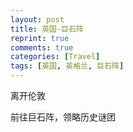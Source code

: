 ```yaml
---
layout: post
title: 英国-巨石阵
reprint: true
comments: true
categories: [Travel]
tags: [英国, 英格兰, 巨石阵]
---
```


离开伦敦

前往巨石阵，领略历史谜团


<script>
    photos=[
        ["/images/2018-05-22/DSC13170.jpg", "巨石阵，天气甚好", "100%"],
        ["/images/2018-05-22/DSC13191.jpg", "", "100%"],
        ["/images/2018-05-22/DSC13194.jpg", "相传恶魔向一名爱尔兰老妇买了这堆石头，运用魔法让这些石头飘洋过海，来到沙利斯伯利平原，堆叠出类似的模样。恶魔召集村民，要人们猜测石块的数量；当大伙议论纷纷毫无头绪、而恶魔因自己的聪明而沾沾自喜时，一名修士走出人群对着恶魔说：“That is more than thee canst tell. (That is more than you can tell.)”意为这些石头多得无法胜数。原来，这就是标准答案。当恶魔听到修士的回答后，发现人类竟然也有智慧而非常生气，顺手举起一颗大石朝修士丢去；没想到，修士非常强壮，丝毫不为大石所伤，反倒是撞到修士脚踝的大石，竟然凹了个小洞，恶魔因而愤然离去，留下巨石群，而巨石群就被当地人称为脚踝石。——维基百科", "100%"],
        ["/images/2018-05-22/DSC13198.jpg", "巨石阵中几个重要的位置，似乎都是用来指示太阳在夏至那天升起的位置。而从反方向看刚好就是冬至日太阳降下的位置。除了太阳之外，月亮的起落点似乎也有记载。不过月亮的运行不是像太阳一样年年周而复始，它有一个历时19年的太阴历。在靠近石阵入口处有40多个柱孔，排成6行，恰巧和月亮在周期中到达最北的位置相符，所以6行柱孔很有可能代表6次周期，也就是6个太阴历的时间，观测及纪录月亮的运行有100多年的时间。——维基百科", "100%"],
        ["/images/2018-05-22/DSC13202.jpg", "传说中沙利斯伯利平原上原本住着一群善良的巨人，他们最喜欢的活动便是手牵手围成圆圈唱歌跳舞，他们的喜悦神情与滑稽动作，为人们带来许多欢乐，巨人们也成为当地人的开心果。然而，在毫无预警的一瞬间，巨人们突然僵化变成大石，手舞足蹈的动作也煞时间凝结，就此成为伫立平原上的巨石群。曾有一段时间，人们相当支持此一说法，因为由某一角度观看巨石群，确实与牵着手的巨人形象颇为吻合。——维基百科", "100%"],
    ];
    for (var i=0; i<photos.length; i++)
    {
        document.write("<figure><a href=\"" + photos[i][0] + "\" target=\"_blank\">")
        document.write("<img src=\"" + photos[i][0] + "\" alt=\"" + photos[i][1] + "\" width=\"" + photos[i][2] + "\">")
        document.write("</a></figure>")

        if (photos[i].length > 3)
            document.write(photos[i][3] + "<br><br>")
        else if (photos[i][1].length > 0)
            document.write(photos[i][1] + "<br><br>")
        else
            document.write("<br>")
    }
</script>
